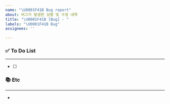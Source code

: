 ```yaml
---
name: "\U0001F41B Bug report"
about: 버그가 발생한 상황 및 수정 내역
title: "\U0001F41B [Bug] - "
labels: "\U0001F41B Bug"
assignees: ''

---
```


### ✅ To Do List

---
- [ ] 

### 📚 Etc

---
-
